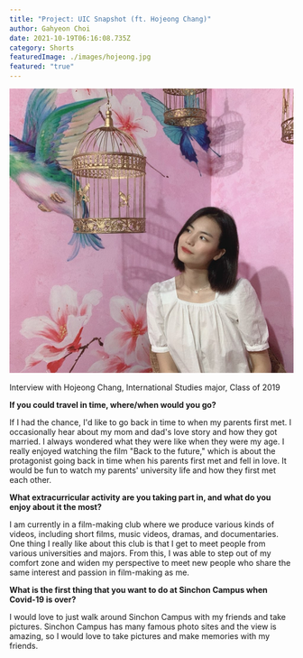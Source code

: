 ```yaml
---
title: "Project: UIC Snapshot (ft. Hojeong Chang)"
author: Gahyeon Choi
date: 2021-10-19T06:16:08.735Z
category: Shorts
featuredImage: ./images/hojeong.jpg
featured: "true"
---
```

![hojeong](images/hojeong.jpeg)

Interview with Hojeong Chang, International Studies major, Class of 2019

**If you could travel in time, where/when would you go?**

If I had the chance, I'd like to go back in time to when my parents first met. I occasionally hear about my mom and dad's love story and how they got married. I always wondered what they were like when they were my age. I really enjoyed watching the film "Back to the future," which is about the protagonist going back in time when his parents first met and fell in love. It would be fun to watch my parents' university life and how they first met each other.

**What extracurricular activity are you taking part in, and what do you enjoy about it the most?**

I am currently in a film-making club where we produce various kinds of videos, including short films, music videos, dramas, and documentaries. One thing I really like about this club is that I get to meet people from various universities and majors. From this, I was able to step out of my comfort zone and widen my perspective to meet new people who share the same interest and passion in film-making as me. 

**What is the first thing that you want to do at Sinchon Campus when Covid-19 is over?**

I would love to just walk around Sinchon Campus with my friends and take pictures. Sinchon Campus has many famous photo sites and the view is amazing, so I would love to take pictures and make memories with my friends.